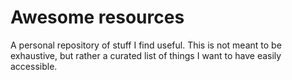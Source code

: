 # Awesome resources

A personal repository of stuff I find useful. This is not meant to be exhaustive, but rather a curated list of things I want to have easily accessible.